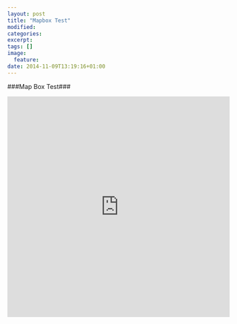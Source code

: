 ```yaml
---
layout: post
title: "Mapbox Test"
modified:
categories:
excerpt:
tags: []
image:
  feature:
date: 2014-11-09T13:19:16+01:00
---
```

###Map Box Test###

<iframe width='100%' height='500px' frameBorder='0' src='https://a.tiles.mapbox.com/v4/robyremzy.k66kff2g/attribution,zoompan,zoomwheel,geocoder,share.html?access_token=pk.eyJ1Ijoicm9ieXJlbXp5IiwiYSI6InBTSzNKZWMifQ.q-4jrI_7B-3Cjv8nPVimgg'></iframe>
